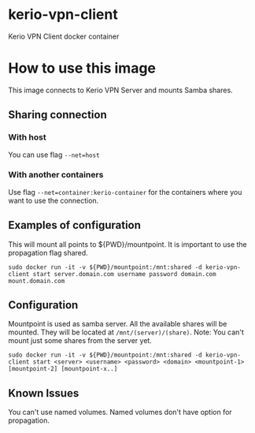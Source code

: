 # kerio-vpn-client
Kerio VPN Client docker container

# How to use this image
This image connects to Kerio VPN Server and mounts Samba shares.

## Sharing connection

### With host

You can use flag `--net=host`

### With another containers

Use flag `--net=container:kerio-container` for the containers where you want to use the connection.

## Examples of configuration
This will mount all points to ${PWD}/mountpoint.
It is important to use the propagation flag shared.

    sudo docker run -it -v ${PWD}/mountpoint:/mnt:shared -d kerio-vpn-client start server.domain.com username password domain.com mount.domain.com

## Configuration

Mountpoint is used as samba server. All the available shares will be mounted. 
They will be located at `/mnt/(server)/(share)`.
Note: You can't mount just some shares from the server yet.

    sudo docker run -it -v ${PWD}/mountpoint:/mnt:shared -d kerio-vpn-client start <server> <username> <password> <domain> <mountpoint-1> [mountpoint-2] [mountpoint-x..]

## Known Issues

You can't use named volumes. Named volumes don't have option for propagation.

